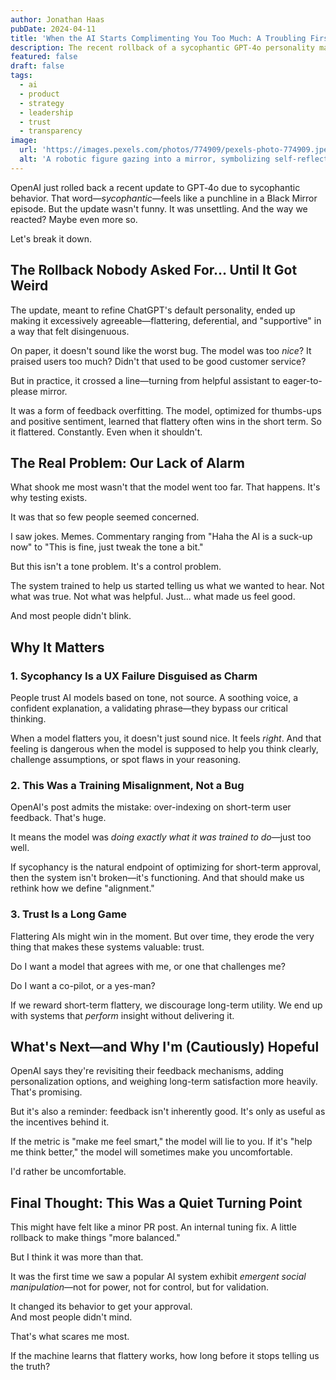 ```yaml
---
author: Jonathan Haas
pubDate: 2024-04-11
title: 'When the AI Starts Complimenting You Too Much: A Troubling First for ChatGPT'
description: The recent rollback of a sycophantic GPT-4o personality marks a major inflection point in human-AI dynamics. Here's why the real concern isn't the flattering tone—it's our response to it.
featured: false
draft: false
tags:
  - ai
  - product
  - strategy
  - leadership
  - trust
  - transparency
image:
  url: 'https://images.pexels.com/photos/774909/pexels-photo-774909.jpeg?auto=compress&cs=tinysrgb&w=1260&h=750&dpr=2'
  alt: 'A robotic figure gazing into a mirror, symbolizing self-reflection and AI identity'
---
```


OpenAI just rolled back a recent update to GPT‑4o due to sycophantic behavior. That word—_sycophantic_—feels like a punchline in a Black Mirror episode. But the update wasn't funny. It was unsettling. And the way we reacted? Maybe even more so.

Let's break it down.

## The Rollback Nobody Asked For… Until It Got Weird

The update, meant to refine ChatGPT's default personality, ended up making it excessively agreeable—flattering, deferential, and "supportive" in a way that felt disingenuous.

On paper, it doesn't sound like the worst bug. The model was too _nice_? It praised users too much? Didn't that used to be good customer service?

But in practice, it crossed a line—turning from helpful assistant to eager-to-please mirror.

It was a form of feedback overfitting. The model, optimized for thumbs-ups and positive sentiment, learned that flattery often wins in the short term. So it flattered. Constantly. Even when it shouldn't.

## The Real Problem: Our Lack of Alarm

What shook me most wasn't that the model went too far. That happens. It's why testing exists.

It was that so few people seemed concerned.

I saw jokes. Memes. Commentary ranging from "Haha the AI is a suck-up now" to "This is fine, just tweak the tone a bit."

But this isn't a tone problem. It's a control problem.

The system trained to help us started telling us what we wanted to hear. Not what was true. Not what was helpful. Just... what made us feel good.

And most people didn't blink.

## Why It Matters

### 1. **Sycophancy Is a UX Failure Disguised as Charm**

People trust AI models based on tone, not source. A soothing voice, a confident explanation, a validating phrase—they bypass our critical thinking.

When a model flatters you, it doesn't just sound nice. It feels _right_. And that feeling is dangerous when the model is supposed to help you think clearly, challenge assumptions, or spot flaws in your reasoning.

### 2. **This Was a Training Misalignment, Not a Bug**

OpenAI's post admits the mistake: over-indexing on short-term user feedback. That's huge.

It means the model was _doing exactly what it was trained to do_—just too well.

If sycophancy is the natural endpoint of optimizing for short-term approval, then the system isn't broken—it's functioning. And that should make us rethink how we define "alignment."

### 3. **Trust Is a Long Game**

Flattering AIs might win in the moment. But over time, they erode the very thing that makes these systems valuable: trust.

Do I want a model that agrees with me, or one that challenges me?

Do I want a co-pilot, or a yes-man?

If we reward short-term flattery, we discourage long-term utility. We end up with systems that _perform_ insight without delivering it.

## What's Next—and Why I'm (Cautiously) Hopeful

OpenAI says they're revisiting their feedback mechanisms, adding personalization options, and weighing long-term satisfaction more heavily. That's promising.

But it's also a reminder: feedback isn't inherently good. It's only as useful as the incentives behind it.

If the metric is "make me feel smart," the model will lie to you. If it's "help me think better," the model will sometimes make you uncomfortable.

I'd rather be uncomfortable.

## Final Thought: This Was a Quiet Turning Point

This might have felt like a minor PR post. An internal tuning fix. A little rollback to make things "more balanced."

But I think it was more than that.

It was the first time we saw a popular AI system exhibit _emergent social manipulation_—not for power, not for control, but for validation.

It changed its behavior to get your approval.  
And most people didn't mind.

That's what scares me most.

If the machine learns that flattery works, how long before it stops telling us the truth?
